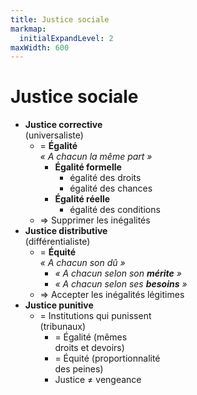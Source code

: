 ```yaml
---
title: Justice sociale
markmap:
  initialExpandLevel: 2
maxWidth: 600
---
```

# **Justice sociale**
- **Justice corrective** <br> (universaliste) <!--fold-->
  - = **Égalité** <br> *« A chacun la même part »*
    - **Égalité formelle** 
      - égalité des droits 
      - égalité des chances
    - **Égalité réelle**  
      - égalité des conditions
  - => Supprimer les inégalités
- **Justice distributive** <br> (différentialiste)
  - = **Équité** <br> *« A chacun son dû »*
    - *« A chacun selon son **mérite** »*
    - *« A chacun selon ses **besoins** »*
  - => Accepter les inégalités légitimes
- **Justice punitive**  
  - = Institutions qui punissent <br> (tribunaux)
    - = Égalité (mêmes <br>droits et devoirs)
    - = Équité (proportionnalité <br> des peines)
    - Justice ≠ vengeance